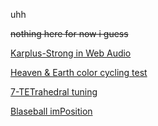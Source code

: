 uhh

~~nothing here for now i guess~~

[Karplus-Strong in Web Audio](karplus_strong_web_audio/)

[Heaven & Earth color cycling test](anim_test/)

[7-TETrahedral tuning](7tet/)

[Blaseball imPosition](blaseball/imposition/)
